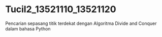 # Tucil2_13521110_13521120
Pencarian sepasang titik terdekat dengan Algoritma Divide and Conquer dalam bahasa Python

